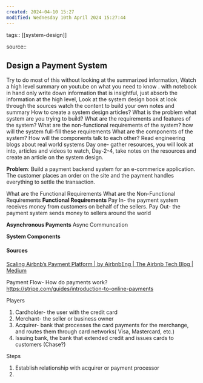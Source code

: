 ```yaml
---
created: 2024-04-10 15:27
modified: Wednesday 10th April 2024 15:27:44
---
```

tags::  [[system-design]]

source::
## Design a Payment System
Try to do most of this without looking at the summarized information,
Watch a high level summary on youtube on what you need to know .
with notebook in hand only write down information that is insightful, just absorb the information at the high level,
Look at the system design book at look through the sources watch the content to build your own notes and summary
How to create a system design articles?
What is the problem what system are you trying to build?
What are the requirements and features of the system?
What are the non-functional requirements of the system?
	how will the system full-fill these requirements
What are the components of the system?
How will the components talk to each other?
Read engineering blogs about real world systems
Day one- gather resources, you will look at into, articles and videos to watch,
Day-2-4, take notes on the resources and create an article on the system design.

**Problem**:
Build a payment backend system for an e-commerice application. The customer places an order on the site and the payment handles everything to settle the transaction.

What are the Functional Requirements
What are the Non-Functional Requirements
**Functional Requirements**
Pay In- the payment system receives money from customers on behalf of the sellers.
Pay Out- the payment system sends money to sellers around the world


**Asynchronous Payments**
Async Communcation

**System Components**



#### Sources
[Scaling Airbnb’s Payment Platform | by AirbnbEng | The Airbnb Tech Blog | Medium](https://medium.com/airbnb-engineering/scaling-airbnbs-payment-platform-43ebfc99b324)






Payment Flow- How do payments work?
https://stripe.com/guides/introduction-to-online-payments

Players
1. Cardholder- the user with the credit card
2. Merchant- the seller or business owner
3. Acquirer- bank that processes the card payments for the merchange,
    and routes them through card networks( Visa, Mastercard, etc.)
4. Issuing bank, the bank that extended credit and issues cards to
customers (Chase?)


Steps
1. Establish relationship with acquirer or payment processor
2.
